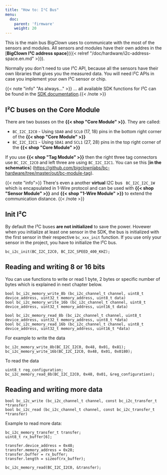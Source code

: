```yaml
---
title: "How to: I²C Bus"
menu:
  doc:
    parent: 'firmware'
    weight: 20
---
```


This is the main bus BigClown uses to communicate with the most of the sensors and modules. All sensors and modules have their own addres in the [**BigClown I²C address space**]({{< relref "/doc/hardware/i2c-address-space.en.md" >}}).

Normally you don't need to use I²C API, because all the sensors have their own libraries that gives you the measured data. You will need I²C APIs in case you implement your own I²C sensor or chip.


{{< note "info" "As always..." >}}
... all available SDK functions for I²C can be found in the [SDK documentation](http://sdk.bigclown.com/group__bc__i2c.html).{{< /note >}}

## I²C buses on the Core Module

There are two busses on the **{{< shop "Core Module" >}}**. They are called:

* `BC_I2C_I2C0` - Using `SDA0` and `SCL0` (17, 18) pins in the bottom right corner of the **{{< shop "Core Module" >}}**
* `BC_I2C_I2C1` - Using `SDA1` and `SCL1` (27, 28) pins in the top right corner of the **{{< shop "Core Module" >}}**

If you use **{{< shop "Tag Module" >}}** then the right three tag connectors use `BC_I2C_I2C0` and left three are using `BC_I2C_I2C1`. You can se this [**in the schematics**] (https://github.com/bigclownlabs/bc-hardware/tree/master/out/bc-module-tag).

{{< note "info">}}
There's even a another **virtual** I2C bus ` BC_I2C_I2C_1W` which is encapsulated in 1-Wire protocol and can be used with **{{< shop "Sensor Module" >}}** and **{{< shop "1-Wire Module" >}}** to extend the communication distance.
{{< /note >}}

## Init I²C

By default the I²C buses **are not initialized** to save the power. Hovewer when you initialize at least one sensor in the SDK, the bus is initialized with the first sensor in their respective `bc_xxx_init` function.
If you use only your sensor in the project, you have to initialize the I²C bus.

```
bc_i2c_init(BC_I2C_I2C0, BC_I2C_SPEED_400_KHZ);
```

## Reading and writing 8 or 16 bits

You can use functions to write or read 1 byte, 2 bytes or specific number of bytes which is explained in next chapter below.

```
bool bc_i2c_memory_write_8b (bc_i2c_channel_t channel, uint8_t device_address, uint32_t memory_address, uint8_t data)
bool bc_i2c_memory_write_16b (bc_i2c_channel_t channel, uint8_t device_address, uint32_t memory_address, uint16_t data)

bool bc_i2c_memory_read_8b (bc_i2c_channel_t channel, uint8_t device_address, uint32_t memory_address, uint8_t *data)
bool bc_i2c_memory_read_16b (bc_i2c_channel_t channel, uint8_t device_address, uint32_t memory_address, uint16_t *data)
```

For example to write the data

```
bc_i2c_memory_write_8b(BC_I2C_I2C0, 0x48, 0x01, 0x81);
bc_i2c_memory_write_16b(BC_I2C_I2C0, 0x48, 0x01, 0x0180);
```

To read the data

```
uint8_t reg_configuration;
bc_i2c_memory_read_8b(BC_I2C_I2C0, 0x48, 0x01, &reg_configuration);
```

## Reading and writing more data


```
bool bc_i2c_write (bc_i2c_channel_t channel, const bc_i2c_transfer_t *transfer)
bool bc_i2c_read (bc_i2c_channel_t channel, const bc_i2c_transfer_t *transfer)
```

Example to read more data:

```
bc_i2c_memory_transfer_t transfer;
uint8_t rx_buffer[6];

transfer.device_address = 0x48;
transfer.memory_address = 0x28;
transfer.buffer = rx_buffer;
transfer.length = sizeof(rx_buffer);

bc_i2c_memory_read(BC_I2C_I2C0, &transfer);
```
